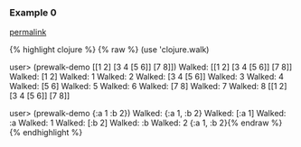 ### Example 0
[permalink](#example-0)

{% highlight clojure %}
{% raw %}
(use 'clojure.walk)

user> (prewalk-demo [[1 2] [3 4 [5 6]] [7 8]])
Walked: [[1 2] [3 4 [5 6]] [7 8]]
Walked: [1 2]
Walked: 1
Walked: 2
Walked: [3 4 [5 6]]
Walked: 3
Walked: 4
Walked: [5 6]
Walked: 5
Walked: 6
Walked: [7 8]
Walked: 7
Walked: 8
[[1 2] [3 4 [5 6]] [7 8]]

user> (prewalk-demo {:a 1 :b 2})
Walked: {:a 1, :b 2}
Walked: [:a 1]
Walked: :a
Walked: 1
Walked: [:b 2]
Walked: :b
Walked: 2
{:a 1, :b 2}{% endraw %}
{% endhighlight %}


